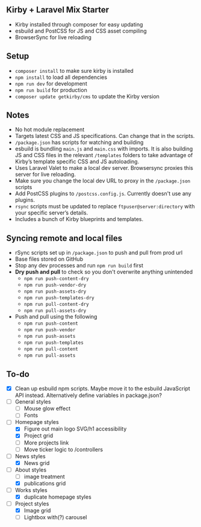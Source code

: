 ## Kirby + Laravel Mix Starter
- Kirby installed through composer for easy updating
- esbuild and PostCSS for JS and CSS asset compiling
- BrowserSync for live reloading

## Setup
- `composer install` to make sure kirby is installed
- `npm install` to load all dependencies
- `npm run dev` for development
- `npm run build` for production
- `composer update getkirby/cms` to update the Kirby version

## Notes
- No hot module replacement
- Targets latest CSS and JS specifications. Can change that in the scripts.
- `/package.json` has scripts for watching and building
- esbuild is bundling `main.js` and `main.css` with imports. It is also building JS and CSS files in the relevant `/templates` folders to take advantage of Kirby’s template specific CSS and JS autoloading.
- Uses Laravel Valet to make a local dev server. Browsersync proxies this server for live reloading.
- Make sure you change the local dev URL to proxy in the `/package.json` scripts
- Add PostCSS plugins to `/postcss.config.js`. Currently doesn't use any plugins.
- `rsync` scripts must be updated to replace `ftpuser@server:directory` with your specific server’s details.
- Includes a bunch of Kirby blueprints and templates.

## Syncing remote and local files
- rSync scripts set up in `/package.json` to push and pull from prod url
- Base files stored on GitHub
- Stop any dev processes and run `npm run build` first
- **Dry push and pull** to check so you don't overwrite anything unintended
  - `npm run push-content-dry`
  - `npm run push-vendor-dry`
  - `npm run push-assets-dry`
  - `npm run push-templates-dry`
  - `npm run pull-content-dry`
  - `npm run pull-assets-dry`
- Push and pull using the following
  - `npm run push-content`
  - `npm run push-vendor`
  - `npm run push-assets`
  - `npm run push-templates`
  - `npm run pull-content`
  - `npm run pull-assets`

## To-do
- [x] Clean up esbuild npm scripts. Maybe move it to the esbuild JavaScript API instead. Alternatively define variables in package.json?
- [ ] General styles
  - [ ] Mouse glow effect
  - [ ] Fonts
- [ ] Homepage styles
  - [x] Figure out main logo SVG/h1 accessibility
  - [x] Project grid
  - [ ] More projects link
  - [ ] Move ticker logic to /controllers
- [ ] News styles
  - [x] News grid
- [ ] About styles
  - [ ] image treatment
  - [x] publications grid
- [ ] Works styles
  - [x] duplicate homepage styles
- [ ] Project styles
  - [x] Image grid
  - [ ] Lightbox with(?) carousel